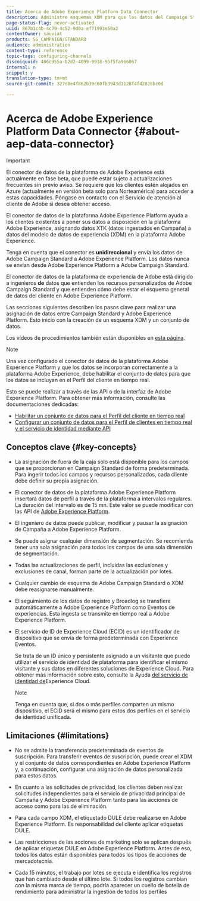 ```yaml
---
title: Acerca de Adobe Experience Platform Data Connector
description: Administre esquemas XDM para que los datos del Campaign Standard estén disponibles en Adobe Experience Platform.
page-status-flag: never-activated
uuid: 867b1c4b-4c79-4c52-9d0a-ef71993e50a2
contentOwner: sauviat
products: SG_CAMPAIGN/STANDARD
audience: administration
content-type: reference
topic-tags: configuring-channels
discoiquuid: 406c955a-b2d2-4099-9918-95f5fa966067
internal: n
snippet: y
translation-type: tm+mt
source-git-commit: 327d0e4f862b39c60fb3943d1128f4f42828bc0d

---
```



# Acerca de Adobe Experience Platform Data Connector {#about-aep-data-connector}

>[!IMPORTANT]
>
>El conector de datos de la plataforma de Adobe Experience está actualmente en fase beta, que puede estar sujeto a actualizaciones frecuentes sin previo aviso. Se requiere que los clientes estén alojados en Azure (actualmente en versión beta solo para Norteamérica) para acceder a estas capacidades. Póngase en contacto con el Servicio de atención al cliente de Adobe si desea obtener acceso.

El conector de datos de la plataforma Adobe Experience Platform ayuda a los clientes existentes a poner sus datos a disposición en la plataforma Adobe Experience, asignando datos XTK (datos ingestados en Campaña) a datos del modelo de datos de experiencia (XDM) en la plataforma Adobe Experience.

Tenga en cuenta que el conector es **unidireccional** y envía los datos de Adobe Campaign Standard a Adobe Experience Platform. Los datos nunca se envían desde Adobe Experience Platform a Adobe Campaign Standard.

El conector de datos de la plataforma de experiencia de Adobe está dirigido a ingenieros **de** datos que entienden los recursos personalizados de Adobe Campaign Standard y que entienden cómo debe estar el esquema general de datos del cliente en Adobe Experience Platform.

Las secciones siguientes describen los pasos clave para realizar una asignación de datos entre Campaign Standard y Adobe Experience Platform. Esto inicio con la creación de un esquema XDM y un conjunto de datos.

Los vídeos de procedimientos también están disponibles en [esta página](https://docs.adobe.com/content/help/en/campaign-learn/campaign-standard-tutorials/administrating/adobe-experience-platform-data-connector/understanding-the-adobe-experience-platform-data-connector.html).

>[!NOTE]
>Una vez configurado el conector de datos de la plataforma Adobe Experience Platform y que los datos se incorporan correctamente a la plataforma Adobe Experience, debe habilitar el conjunto de datos para que los datos se incluyan en el Perfil del cliente en tiempo real.
>
>Esto se puede realizar a través de las API o de la interfaz de Adobe Experience Platform. Para obtener más información, consulte las documentaciones dedicadas:
>
>* [Habilitar un conjunto de datos para el Perfil del cliente en tiempo real](https://docs.adobe.com/content/help/en/experience-platform/rtcdp/datasets/dataset.html)
>* [Configurar un conjunto de datos para el Perfil de clientes en tiempo real y el servicio de identidad mediante API](https://docs.adobe.com/content/help/en/experience-platform/catalog/api/getting-started.html)


## Conceptos clave {#key-concepts}

* La asignación de fuera de la caja solo está disponible para los campos que se proporcionan en Campaign Standard de forma predeterminada. Para ingerir todos los campos y recursos personalizados, cada cliente debe definir su propia asignación.

* El conector de datos de la plataforma Adobe Experience Platform insertará datos de perfil a través de la plataforma a intervalos regulares. &#x200B; La duración del intervalo es de 15 mn. Este valor se puede modificar con las API de [Adobe Experience Platform](https://docs.adobe.com/content/help/en/experience-platform/ingestion/home.html).

* El ingeniero de datos puede publicar, modificar y pausar la asignación de Campaña a Adobe Experience Platform.

* Se puede asignar cualquier dimensión de segmentación. Se recomienda tener una sola asignación para todos los campos de una sola dimensión de segmentación.

* Todas las actualizaciones de perfil, incluidas las exclusiones y exclusiones de canal, forman parte de la actualización por lotes.

* Cualquier cambio de esquema de Adobe Campaign Standard o XDM debe reasignarse manualmente. &#x200B;

* El seguimiento de los datos de registro y Broadlog se transfiere automáticamente a Adobe Experience Platform como Eventos de experiencias. Esta ingesta se transmite en tiempo real a Adobe Experience Platform.

* El servicio de ID de Experience Cloud (ECID) es un identificador de dispositivo que se envía de forma predeterminada con Experience Eventos.

   Se trata de un ID único y persistente asignado a un visitante que puede utilizar el servicio de identidad de plataforma para identificar el mismo visitante y sus datos en diferentes soluciones de Experience Cloud. Para obtener más información sobre esto, consulte la Ayuda [del servicio de identidad de](https://docs.adobe.com/content/help/en/id-service/using/home.html)Experience Cloud.

   >[!NOTE]
   >
   >Tenga en cuenta que, si dos o más perfiles comparten un mismo dispositivo, el ECID será el mismo para estos dos perfiles en el servicio de identidad unificada.

## Limitaciones {#limitations}

* No se admite la transferencia predeterminada de eventos de suscripción. Para transferir eventos de suscripción, puede crear el XDM y el conjunto de datos correspondientes en Adobe Experience Platform y, a continuación, configurar una asignación de datos personalizada para estos datos.

* En cuanto a las solicitudes de privacidad, los clientes deben realizar solicitudes independientes para el servicio de privacidad principal de Campaña y Adobe Experience Platform tanto para las acciones de acceso como para las de eliminación.

* Para cada campo XDM, el etiquetado DULE debe realizarse en Adobe Experience Platform. Es responsabilidad del cliente aplicar etiquetas DULE.

* Las restricciones de las acciones de marketing solo se aplican después de aplicar etiquetas DULE en Adobe Experience Platform. Antes de eso, todos los datos están disponibles para todos los tipos de acciones de mercadotecnia.

* Cada 15 minutos, el trabajo por lotes se ejecuta e identifica los registros que han cambiado desde el último lote. Si todos los registros cambian con la misma marca de tiempo, podría aparecer un cuello de botella de rendimiento para administrar la ingestión de todos los perfiles
